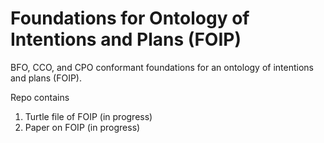 # Foundations for Ontology of Intentions and Plans (FOIP)
BFO, CCO, and CPO conformant foundations for an ontology of intentions and plans (FOIP).

Repo  contains
1. Turtle file of FOIP (in progress)
2. Paper on FOIP (in progress)

